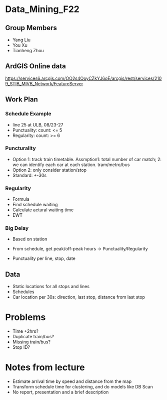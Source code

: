 # Data_Mining_F22
## Group Members
- Yang Liu
- You Xu
- Tianheng Zhou

## ArdGIS Online data
https://services6.arcgis.com/OO2s4OoyCZkYJ6oE/arcgis/rest/services/2109_STIB_MIVB_Network/FeatureServer

## Work Plan
### Schedule Example
- line 25 at ULB, 08/23-27
- Punctuality: count: <= 5
- Regularity: count: >= 6

### Puncturality
- Option 1: track train timetable. Assmption1: total number of car match; 2: we can identify each car at each station. tram/metro/bus
- Option 2: only consider station/stop
- Standard: +-30s

### Regularity
- Formula
- Find schedule waiting
- Calculate actural waiting time
- EWT

### Big Delay
- Based on station

- From schedule, get peak/off-peak hours -> Punctuality/Regularity
- Punctuality per line, stop, date

## Data
- Static locations for all stops and lines
- Schedules
- Car location per 30s: direction, last stop, distance from last stop

# Problems
- Time +2hrs?
- Duplicate train/bus?
- Missing train/bus?
- Stop ID?

# Notes from lecture
- Estimate arrival time by speed and distance from the map
- Transform schedule time for clustering, and do models like DB Scan
- No report, presentation and a brief description
